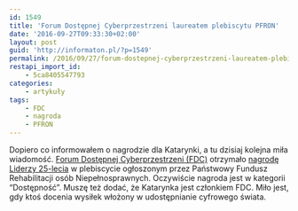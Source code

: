 ```yaml
---
id: 1549
title: 'Forum Dostępnej Cyberprzestrzeni laureatem plebiscytu PFRON'
date: '2016-09-27T09:33:30+02:00'
layout: post
guid: 'http://informaton.pl/?p=1549'
permalink: /2016/09/27/forum-dostepnej-cyberprzestrzeni-laureatem-plebiscytu-pfron/
restapi_import_id:
    - 5ca8405547793
categories:
    - artykuły
tags:
    - FDC
    - nagroda
    - PFRON
---
```


Dopiero co informowałem o nagrodzie dla Katarynki, a tu dzisiaj kolejna miła wiadomość. [Forum Dostępnej Cyberprzestrzeni (FDC)](http://www.fdc.org.pl/) otrzymało [nagrodę Liderzy 25-lecia](http://www.pfron.org.pl/pl/wydarzenia/3366,Wyniki-konkursu-Liderzy-25-lecia.html) w plebiscycie ogłoszonym przez Państwowy Fundusz Rehabilitacji osób Niepełnosprawnych. Oczywiście nagroda jest w kategorii “Dostępność”. Muszę też dodać, że Katarynka jest członkiem FDC. Miło jest, gdy ktoś docenia wysiłek włożony w udostępnianie cyfrowego świata.
